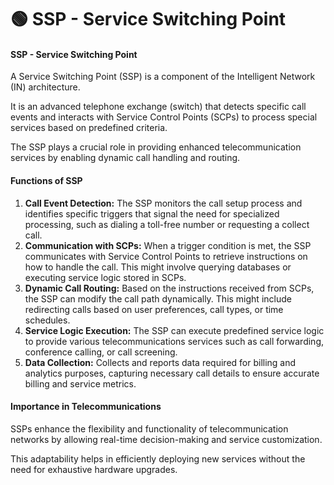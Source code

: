 # 🟢 SSP - Service Switching Point

#### SSP - Service Switching Point

A Service Switching Point (SSP) is a component of the Intelligent Network (IN) architecture.&#x20;

It is an advanced telephone exchange (switch) that detects specific call events and interacts with Service Control Points (SCPs) to process special services based on predefined criteria.&#x20;

The SSP plays a crucial role in providing enhanced telecommunication services by enabling dynamic call handling and routing.

#### Functions of SSP

1. **Call Event Detection:** The SSP monitors the call setup process and identifies specific triggers that signal the need for specialized processing, such as dialing a toll-free number or requesting a collect call.
2. **Communication with SCPs:** When a trigger condition is met, the SSP communicates with Service Control Points to retrieve instructions on how to handle the call. This might involve querying databases or executing service logic stored in SCPs.
3. **Dynamic Call Routing:** Based on the instructions received from SCPs, the SSP can modify the call path dynamically. This might include redirecting calls based on user preferences, call types, or time schedules.
4. **Service Logic Execution:** The SSP can execute predefined service logic to provide various telecommunications services such as call forwarding, conference calling, or call screening.
5. **Data Collection:** Collects and reports data required for billing and analytics purposes, capturing necessary call details to ensure accurate billing and service metrics.

#### Importance in Telecommunications

SSPs enhance the flexibility and functionality of telecommunication networks by allowing real-time decision-making and service customization.&#x20;

This adaptability helps in efficiently deploying new services without the need for exhaustive hardware upgrades.
